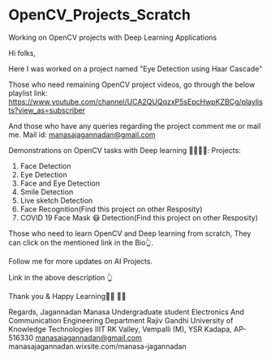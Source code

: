 # OpenCV_Projects_Scratch
Working on OpenCV projects with Deep Learning Applications

Hi folks, 

Here I was worked on a project named "Eye Detection using Haar Cascade"

Those who need remaining OpenCV project videos, go through the below playlist link:
https://www.youtube.com/channel/UCA2QUQqzxP5sEpcHwpKZBCg/playlists?view_as=subscriber

And those who have any queries regarding the project comment me or mail me.
Mail id: manasajagannadan@gmail.com

Demonstrations on OpenCV tasks with Deep learning 👩‍💻🤘😎:
Projects:
1. Face Detection
2. Eye Detection
3. Face and Eye Detection
4. Smile Detection
5. Live sketch Detection
6. Face Recognition(Find this project on other Resposity)
7. COVID 19 Face Mask 😷 Detection(Find this project on other Resposity)


Those who need to learn OpenCV and Deep learning from scratch, They can click on the mentioned link in the Bio👆.

Follow me for more updates on AI Projects.

Link in the above description 👆

Thank you & Happy Learning👩‍💻 🙇‍♀️

Regards,
Jagannadan Manasa
Undergraduate student
Electronics And Communication Engineering Department
Rajiv Gandhi University of  Knowledge Technologies 
IIIT RK Valley, Vempalli (M), YSR Kadapa, AP-516330
manasajagannadan@gmail.com
manasajagannadan.wixsite.com/manasa-jagannadan
